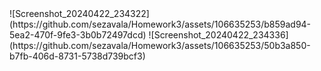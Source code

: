 <div style="display: flex;">
  ![Screenshot_20240422_234322](https://github.com/sezavala/Homework3/assets/106635253/b859ad94-5ea2-470f-9fe3-3b0b72497dcd)
  ![Screenshot_20240422_234336](https://github.com/sezavala/Homework3/assets/106635253/50b3a850-b7fb-406d-8731-5738d739bcf3)
</div>
